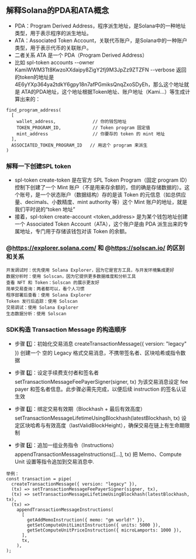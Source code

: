 ## 解释Solana的PDA和ATA概念
* PDA：Program Derived Address，程序派生地址，是Solana中的一种地址类型，用于表示程序的派生地址。
* ATA：Associated Token Account，关联代币账户，是Solana中的一种账户类型，用于表示代币的关联账户。
* 二者关系 ATA 是一个 PDA（Program Derived Address）
* 比如 spl-token accounts --owner KamiWWM3Tt8KwzoXXdaipy8ZigY2fj9M3JpZz9ZTZFN --verbose 返回的token的地址是4E6yYXp364ya2tdkY6gpy18n7afPGmiksQnqZxoSDyEh，那么这个地址就是 ATA的PDA地址，这个地址根据Token地址、账户地址（Kami...）等生成计算出来的：
```
find_program_address(
  [
    wallet_address,              // 你的钱包地址
    TOKEN_PROGRAM_ID,            // Token program 固定值
    mint_address                 // 你要存的 token 的 mint 地址
  ],
  ASSOCIATED_TOKEN_PROGRAM_ID   // 用这个 program 来派生
)
```

### 解释一下创建SPL token
* spl-token create-token 是在官方 SPL Token Program（固定 program ID）控制下创建了一个 Mint 账户（不是用来存余额的，但的确是存储数据的）。这个账号，是一个状态账户（数据结构）存的是该 Token 的元信息（如总供应量、decimals、小数精度、mint authority 等）这个 Mint 账户的地址，就是我们平时说的“token 地址”
* 接着，spl-token create-account <token_address> 是为某个钱包地址创建一个 Associated Token Account（ATA），这个账户是由 PDA 派生出来的专属地址，专门用于存储该钱包对该 Token 的余额。


### @https://explorer.solana.com/  和 @https://solscan.io/  的区别和关系
```
开发调试时：优先使用 Solana Explorer，因为它是官方工具，与开发环境集成更好
数据分析时：使用 Solscan，因为它提供更多数据维度和分析工具
查看 NFT 和 Token：Solscan 的展示更友好
简单交易查询：两者都可以，看个人习惯
程序部署后查看：使用 Solana Explorer
Token 发行后追踪：使用 Solscan
交易调试：使用 Solana Explorer
生态数据分析：使用 Solscan
```

### SDK构造 Transaction Message 的构造顺序

* 步骤 1️⃣：初始化交易消息
createTransactionMessage({ version: "legacy" })
创建一个 空的 Legacy 格式交易消息，不携带签名者、区块哈希或指令数据

* 步骤 2️⃣：设定手续费支付者和签名者
setTransactionMessageFeePayerSigner(signer, tx)
为该交易消息设定 fee payer 和签名者信息。此步骤必需先完成，以便后续 instruction 的签名认证生效

* 步骤 3️⃣：绑定交易有效期（Blockhash + 最后有效高度）
setTransactionMessageLifetimeUsingBlockhash(latestBlockhash, tx)
设定区块哈希与有效高度（lastValidBlockHeight），确保交易在链上有生命期限制

* 步骤 4️⃣：追加一组业务指令（Instructions）
appendTransactionMessageInstructions([...], tx)
把 Memo、Compute Unit 设置等指令追加到交易消息中.

```
举例：
const transaction = pipe(
  createTransactionMessage({ version: "legacy" }),
  (tx) => setTransactionMessageFeePayerSigner(signer, tx),
  (tx) => setTransactionMessageLifetimeUsingBlockhash(latestBlockhash, tx),
  (tx) =>
    appendTransactionMessageInstructions(
      [
        getAddMemoInstruction({ memo: "gm world!" }),
        getSetComputeUnitLimitInstruction({ units: 5000 }),
        getSetComputeUnitPriceInstruction({ microLamports: 1000 }),
      ],
      tx,
    ),
);

```
